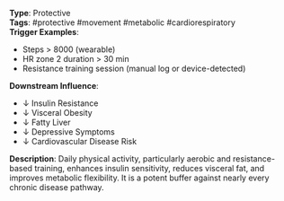 **Type**: Protective  
**Tags**: #protective #movement #metabolic #cardiorespiratory  
**Trigger Examples**:
- Steps > 8000 (wearable)
- HR zone 2 duration > 30 min
- Resistance training session (manual log or device-detected)

**Downstream Influence**:
- ↓ Insulin Resistance
- ↓ Visceral Obesity
- ↓ Fatty Liver
- ↓ Depressive Symptoms
- ↓ Cardiovascular Disease Risk

**Description**:
Daily physical activity, particularly aerobic and resistance-based training, enhances insulin sensitivity, reduces visceral fat, and improves metabolic flexibility. It is a potent buffer against nearly every chronic disease pathway.
